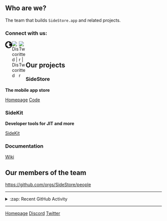 <!-- 
Docs: How to use GitHub README and actions to auto-generate embedded content.
https://github.com/anuraghazra/github-readme-stats
https://www.youtube.com/watch?v=n6d4KHSKqGk
https://github.com/rahuldkjain/github-profile-readme-generator
 -->

## Who are we?

The team that builds `SideStore.app` and related projects.

### Connect with us:

<!--
[![Website](https://img.shields.io/website?label=sidestore.io&style=for-the-badge&url=https://sidestore.io)](https://sidestore.io)
[![Twitter Follow](https://img.shields.io/twitter/follow/sidestore_io?color=1DA1F2&logo=twitter&style=for-the-badge)](https://twitter.com/intent/follow?original_referer=https%3A%2F%2Fgithub.com%2Fsidestore&screen_name=sidestore)
[![GitHub Followers](https://img.shields.io/github/followers/sidestore?style=for-the-badge)]()
[![GitHub Sponsors](https://img.shields.io/github/sponsors/sidestore?style=for-the-badge
)]() 
-->

[<img align="left" alt="sidestore.io" width="22px" src="https://raw.githubusercontent.com/iconic/open-iconic/master/svg/globe.svg" />][website]
[<img align="left" alt="Discord | Discord" width="22px" src="https://cdn.jsdelivr.net/npm/simple-icons@v3/icons/discord.svg" />][discord]
[<img align="left" alt="Twitter | Twitter" width="22px" src="https://cdn.jsdelivr.net/npm/simple-icons@v3/icons/twitter.svg" />][twitter]

<br />
<br />

## Our projects

### SideStore

__The mobile app store__

[Homepage][website]
[Code][git.sidestore]

### SideKit

__Developer tools for JIT and more__

[SideKit][git.sidekit]

### Documentation

[Wiki][wiki]

## Our members of the team

https://github.com/orgs/SideStore/people

---

<details>
  <summary>:zap: Recent GitHub Activity</summary>

<!--START_SECTION:activity-->
1. 💪 Opened PR [#69](https://github.com/SideStore/SideStore-Docs/pull/69) in [SideStore/SideStore-Docs](https://github.com/SideStore/SideStore-Docs)
2. 💪 Opened PR [#68](https://github.com/SideStore/SideStore-Docs/pull/68) in [SideStore/SideStore-Docs](https://github.com/SideStore/SideStore-Docs)
3. 🎉 Merged PR [#67](https://github.com/SideStore/SideStore-Docs/pull/67) in [SideStore/SideStore-Docs](https://github.com/SideStore/SideStore-Docs)
4. 💪 Opened PR [#67](https://github.com/SideStore/SideStore-Docs/pull/67) in [SideStore/SideStore-Docs](https://github.com/SideStore/SideStore-Docs)
5. 🎉 Merged PR [#66](https://github.com/SideStore/SideStore-Docs/pull/66) in [SideStore/SideStore-Docs](https://github.com/SideStore/SideStore-Docs)
6. 💪 Opened PR [#66](https://github.com/SideStore/SideStore-Docs/pull/66) in [SideStore/SideStore-Docs](https://github.com/SideStore/SideStore-Docs)
7. 🗣 Commented on [#978](https://github.com/SideStore/SideStore/issues/978) in [SideStore/SideStore](https://github.com/SideStore/SideStore)
8. ❗️ Opened issue [#12](https://github.com/SideStore/StosVPN/issues/12) in [SideStore/StosVPN](https://github.com/SideStore/StosVPN)
9. 🗣 Commented on [#978](https://github.com/SideStore/SideStore/issues/978) in [SideStore/SideStore](https://github.com/SideStore/SideStore)
10. 🗣 Commented on [#978](https://github.com/SideStore/SideStore/issues/978) in [SideStore/SideStore](https://github.com/SideStore/SideStore)
11. 🗣 Commented on [#978](https://github.com/SideStore/SideStore/issues/978) in [SideStore/SideStore](https://github.com/SideStore/SideStore)
12. 🗣 Commented on [#65](https://github.com/SideStore/SideStore/issues/65) in [SideStore/SideStore](https://github.com/SideStore/SideStore)
13. ❗️ Opened issue [#979](https://github.com/SideStore/SideStore/issues/979) in [SideStore/SideStore](https://github.com/SideStore/SideStore)
14. 🗣 Commented on [#978](https://github.com/SideStore/SideStore/issues/978) in [SideStore/SideStore](https://github.com/SideStore/SideStore)
15. ❗️ Opened issue [#978](https://github.com/SideStore/SideStore/issues/978) in [SideStore/SideStore](https://github.com/SideStore/SideStore)
16. 🗣 Commented on [#977](https://github.com/SideStore/SideStore/issues/977) in [SideStore/SideStore](https://github.com/SideStore/SideStore)
17. ❗️ Closed issue [#977](https://github.com/SideStore/SideStore/issues/977) in [SideStore/SideStore](https://github.com/SideStore/SideStore)
18. 🎉 Merged PR [#65](https://github.com/SideStore/SideStore-Docs/pull/65) in [SideStore/SideStore-Docs](https://github.com/SideStore/SideStore-Docs)
19. 🗣 Commented on [#65](https://github.com/SideStore/SideStore-Docs/issues/65) in [SideStore/SideStore-Docs](https://github.com/SideStore/SideStore-Docs)
20. ❗️ Opened issue [#977](https://github.com/SideStore/SideStore/issues/977) in [SideStore/SideStore](https://github.com/SideStore/SideStore)
<!--END_SECTION:activity-->

</details>

---

[Homepage][patreon] [Discord][discord] [Twitter][twitter]

<!--
- [Patreon][patreon]
- [OpenCollective][opencollective]
- [YouTube][youtube]
-->

[website]: https://sidestore.io
[wiki]: https://wiki.sidestore.io
[twitter]: https://twitter.com/sidestore_io
[discord]: https://discord.gg/sidestore-949183273383395328
[youtube]: https://youtube.com/TODO
[patreon]: https://www.patreon.com/SideStore
[opencollective]: https://opencollective.com/TODO
[git.sidestore]: https://github.com/SideStore/SideStore/
[git.sidekit]: https://github.com/SideStore/SideKit

